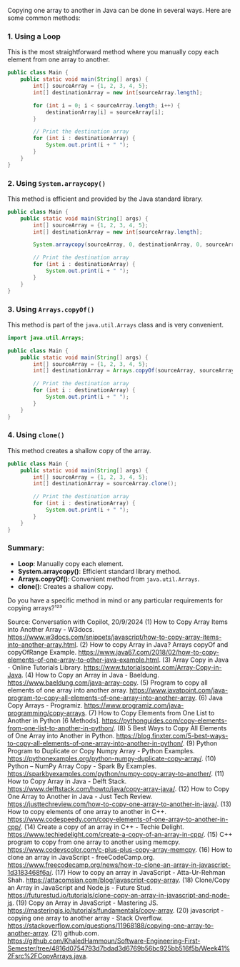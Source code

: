 Copying one array to another in Java can be done in several ways. Here are some common methods:

### 1. Using a Loop
This is the most straightforward method where you manually copy each element from one array to another.

```java
public class Main {
    public static void main(String[] args) {
        int[] sourceArray = {1, 2, 3, 4, 5};
        int[] destinationArray = new int[sourceArray.length];

        for (int i = 0; i < sourceArray.length; i++) {
            destinationArray[i] = sourceArray[i];
        }

        // Print the destination array
        for (int i : destinationArray) {
            System.out.print(i + " ");
        }
    }
}
```

### 2. Using `System.arraycopy()`
This method is efficient and provided by the Java standard library.

```java
public class Main {
    public static void main(String[] args) {
        int[] sourceArray = {1, 2, 3, 4, 5};
        int[] destinationArray = new int[sourceArray.length];

        System.arraycopy(sourceArray, 0, destinationArray, 0, sourceArray.length);

        // Print the destination array
        for (int i : destinationArray) {
            System.out.print(i + " ");
        }
    }
}
```

### 3. Using `Arrays.copyOf()`
This method is part of the `java.util.Arrays` class and is very convenient.

```java
import java.util.Arrays;

public class Main {
    public static void main(String[] args) {
        int[] sourceArray = {1, 2, 3, 4, 5};
        int[] destinationArray = Arrays.copyOf(sourceArray, sourceArray.length);

        // Print the destination array
        for (int i : destinationArray) {
            System.out.print(i + " ");
        }
    }
}
```

### 4. Using `clone()`
This method creates a shallow copy of the array.

```java
public class Main {
    public static void main(String[] args) {
        int[] sourceArray = {1, 2, 3, 4, 5};
        int[] destinationArray = sourceArray.clone();

        // Print the destination array
        for (int i : destinationArray) {
            System.out.print(i + " ");
        }
    }
}
```

### Summary:
- **Loop**: Manually copy each element.
- **System.arraycopy()**: Efficient standard library method.
- **Arrays.copyOf()**: Convenient method from `java.util.Arrays`.
- **clone()**: Creates a shallow copy.

Do you have a specific method in mind or any particular requirements for copying arrays?¹²³

Source: Conversation with Copilot, 20/9/2024
(1) How to Copy Array Items into Another Array - W3docs. https://www.w3docs.com/snippets/javascript/how-to-copy-array-items-into-another-array.html.
(2) How to copy Array in Java? Arrays copyOf and copyOfRange Example. https://www.java67.com/2018/02/how-to-copy-elements-of-one-array-to-other-java-example.html.
(3) Array Copy in Java - Online Tutorials Library. https://www.tutorialspoint.com/Array-Copy-in-Java.
(4) How to Copy an Array in Java - Baeldung. https://www.baeldung.com/java-array-copy.
(5) Program to copy all elements of one array into another array. https://www.javatpoint.com/java-program-to-copy-all-elements-of-one-array-into-another-array.
(6) Java Copy Arrays - Programiz. https://www.programiz.com/java-programming/copy-arrays.
(7) How to Copy Elements from One List to Another in Python [6 Methods]. https://pythonguides.com/copy-elements-from-one-list-to-another-in-python/.
(8) 5 Best Ways to Copy All Elements of One Array into Another in Python. https://blog.finxter.com/5-best-ways-to-copy-all-elements-of-one-array-into-another-in-python/.
(9) Python Program to Duplicate or Copy Numpy Array - Python Examples. https://pythonexamples.org/python-numpy-duplicate-copy-array/.
(10) Python – NumPy Array Copy - Spark By Examples. https://sparkbyexamples.com/python/numpy-copy-array-to-another/.
(11) How to Copy Array in Java - Delft Stack. https://www.delftstack.com/howto/java/copy-array-java/.
(12) How to Copy One Array to Another in Java - Just Tech Review. https://justtechreview.com/how-to-copy-one-array-to-another-in-java/.
(13) How to copy elements of one array to another in C++. https://www.codespeedy.com/copy-elements-of-one-array-to-another-in-cpp/.
(14) Create a copy of an array in C++ - Techie Delight. https://www.techiedelight.com/create-a-copy-of-an-array-in-cpp/.
(15) C++ program to copy from one array to another using memcpy. https://www.codevscolor.com/c-plus-plus-copy-array-memcpy.
(16) How to clone an array in JavaScript - freeCodeCamp.org. https://www.freecodecamp.org/news/how-to-clone-an-array-in-javascript-1d3183468f6a/.
(17) How to copy an array in JavaScript - Atta-Ur-Rehman Shah. https://attacomsian.com/blog/javascript-copy-array.
(18) Clone/Copy an Array in JavaScript and Node.js - Future Stud. https://futurestud.io/tutorials/clone-copy-an-array-in-javascript-and-node-js.
(19) Copy an Array in JavaScript - Mastering JS. https://masteringjs.io/tutorials/fundamentals/copy-array.
(20) javascript - copying one array to another array - Stack Overflow. https://stackoverflow.com/questions/11968188/copying-one-array-to-another-array.
(21) github.com. https://github.com/KhaledHammoun/Software-Engineering-First-Semester/tree/4816d0754793d7bdad3d6769b56bc925bb516f5b/Week41%2Fsrc%2FCopyArrays.java.